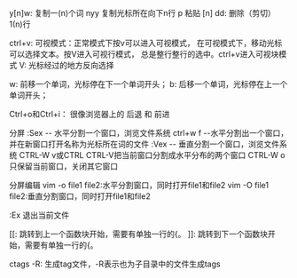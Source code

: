 y[n]w: 复制一(n)个词
nyy  复制光标所在向下n行
p  粘贴
[n] dd: 删除（剪切）1(n)行


ctrl+v: 可视模式：正常模式下按v可以进入可视模式， 在可视模式下，移动光标可以选择文本。按V进入可视行模式， 总是整行整行的选中。ctrl+v进入可视块模式
V: 光标经过的地方反向选择

w: 前移一个单词，光标停在下一个单词开头；
b: 后移一个单词，光标停在上一个单词开头；

Ctrl+o和Ctrl+i： 很像浏览器上的 后退 和 前进

分屏
:Sex -- 水平分割一个窗口，浏览文件系统
ctrl+w f --水平分割出一个窗口，并在新窗口打开名称为光标所在词的文件
:Vex -- 垂直分割一个窗口，浏览文件系统
CTRL-W v或CTRL CTRL-V把当前窗口分割成水平分布的两个窗口
CTRL-W o 只保留当前窗口，关闭其它窗口

分屏编辑
vim -o file1 file2:水平分割窗口，同时打开file1和file2
vim -O file1 file2:垂直分割窗口，同时打开file1和file2

:Ex 退出当前文件

[[: 跳转到上一个函数块开始，需要有单独一行的{。
]]: 跳转到下一个函数块开始，需要有单独一行的{。

ctags -R: 生成tag文件，-R表示也为子目录中的文件生成tags

